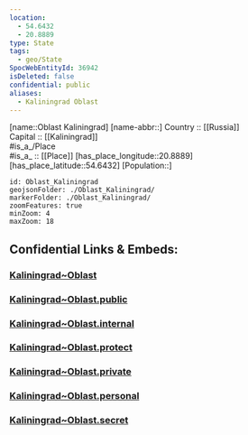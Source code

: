 ```yaml
---
location:
  - 54.6432
  - 20.8889
type: State
tags:
  - geo/State
SpocWebEntityId: 36942
isDeleted: false
confidential: public
aliases:
  - Kaliningrad Oblast
---
```

[name::Oblast Kaliningrad] 
[name-abbr::] 
Country :: [[Russia]]  
Capital :: [[Kaliningrad]]  
#is_a_/Place  
#is_a_ :: [[Place]] 
[has_place_longitude::20.8889] 
[has_place_latitude::54.6432] 
[Population::] 



```leaflet
id: Oblast_Kaliningrad
geojsonFolder: ./Oblast_Kaliningrad/
markerFolder: ./Oblast_Kaliningrad/
zoomFeatures: true 
minZoom: 4 
maxZoom: 18
```


## Confidential Links & Embeds: 

### [Kaliningrad~Oblast](/_Standards/Earth/Continent/Europe/Europe~East/Russia/Russia~NorthWest/Kaliningrad~Oblast.md) 

### [Kaliningrad~Oblast.public](/_public/Earth/Continent/Europe/Europe~East/Russia/Russia~NorthWest/Kaliningrad~Oblast.public.md) 

### [Kaliningrad~Oblast.internal](/_internal/Earth/Continent/Europe/Europe~East/Russia/Russia~NorthWest/Kaliningrad~Oblast.internal.md) 

### [Kaliningrad~Oblast.protect](/_protect/Earth/Continent/Europe/Europe~East/Russia/Russia~NorthWest/Kaliningrad~Oblast.protect.md) 

### [Kaliningrad~Oblast.private](/_private/Earth/Continent/Europe/Europe~East/Russia/Russia~NorthWest/Kaliningrad~Oblast.private.md) 

### [Kaliningrad~Oblast.personal](/_personal/Earth/Continent/Europe/Europe~East/Russia/Russia~NorthWest/Kaliningrad~Oblast.personal.md) 

### [Kaliningrad~Oblast.secret](/_secret/Earth/Continent/Europe/Europe~East/Russia/Russia~NorthWest/Kaliningrad~Oblast.secret.md)

